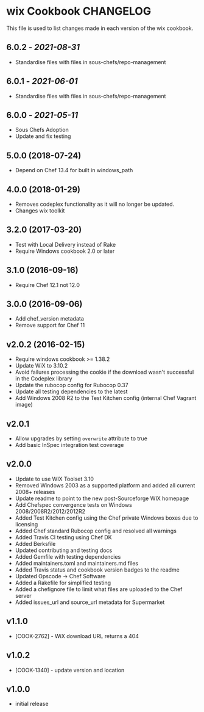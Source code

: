 # wix Cookbook CHANGELOG

This file is used to list changes made in each version of the wix cookbook.

## 6.0.2 - *2021-08-31*

* Standardise files with files in sous-chefs/repo-management

## 6.0.1 - *2021-06-01*

* Standardise files with files in sous-chefs/repo-management

## 6.0.0 - *2021-05-11*

* Sous Chefs Adoption
* Update and fix testing

## 5.0.0 (2018-07-24)

* Depend on Chef 13.4 for built in windows_path

## 4.0.0 (2018-01-29)

* Removes codeplex functionality as it will no longer be updated.
* Changes wix toolkit

## 3.2.0 (2017-03-20)

* Test with Local Delivery instead of Rake
* Require Windows cookbook 2.0 or later

## 3.1.0 (2016-09-16)

* Require Chef 12.1 not 12.0

## 3.0.0 (2016-09-06)

* Add chef_version metadata
* Remove support for Chef 11

## v2.0.2 (2016-02-15)

* Require windows cookbook >= 1.38.2
* Update WiX to 3.10.2
* Avoid failures processing the cookie if the download wasn't successful in the Codeplex library
* Update the rubocop config for Rubocop 0.37
* Update all testing dependencies to the latest
* Add Windows 2008 R2 to the Test Kitchen config (internal Chef Vagrant image)

## v2.0.1

* Allow upgrades by setting `overwrite` attribute to true
* Add basic InSpec integration test coverage

## v2.0.0

* Update to use WIX Toolset 3.10
* Removed Windows 2003 as a supported platform and added all current 2008+ releases
* Update readme to point to the new post-Sourceforge WIX homepage
* Add Chefspec convergence tests on Windows 2008/2008R2/2012/2012R2
* Added Test Kitchen config using the Chef private Windows boxes due to licensing
* Added Chef standard Rubocop config and resolved all warnings
* Added Travis CI testing using Chef DK
* Added Berksfile
* Updated contributing and testing docs
* Added Gemfile with testing dependencies
* Added maintainers.toml and maintainers.md files
* Added Travis status and cookbook version badges to the readme
* Updated Opscode -> Chef Software
* Added a Rakefile for simplified testing
* Added a chefignore file to limit what files are uploaded to the Chef server
* Added issues_url and source_url metadata for Supermarket

## v1.1.0

* [COOK-2762] - WiX download URL returns a 404

## v1.0.2

* [COOK-1340] - update version and location

## v1.0.0

* initial release
